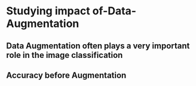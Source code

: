 # Studying impact of-Data-Augmentation

## Data Augmentation often plays a very important role in the image classification

## Accuracy before Augmentation

